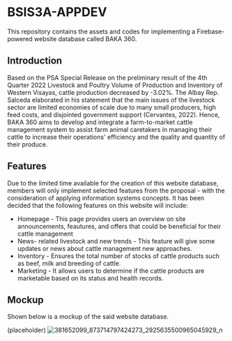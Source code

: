# BSIS3A-APPDEV
This repository contains the assets and codes for implementing a Firebase-powered website database called BAKA 360.

## Introduction
Based on the PSA Special Release on the preliminary result of the 4th Quarter 2022 Livestock and Poultry Volume of Production and Inventory of Western Visayas, cattle production decreased by -3.02%. The Albay Rep. Salceda elaborated in his statement that the main issues of the livestock sector are limited economies of scale due to many small producers, high feed costs, and disjointed government support (Cervantes, 2022). Hence, BAKA 360 aims to develop and integrate a farm-to-market cattle management system to assist farm animal caretakers in managing their cattle to increase their operations' efficiency and the quality and quantity of their produce.

## Features
Due to the limited time available for the creation of this website database, members will only implement selected features from the proposal - with the consideration of applying information systems concepts. It has been decided that the following features on this website will include:

* Homepage - This page provides users an overview on site announcements, feautures, and offers that could be beneficial for their cattle management
* News- related livestock and new trends - This feature will give some updates or news about cattle management new approaches.
* Inventory - Ensures the total number of stocks of cattle products such as beef, milk and breeding of cattle.
* Marketing - It allows users to determine if the cattle products are marketable based on its status and health records.

## Mockup
Shown below is a mockup of the said website database.

(placeholder)
![381652099_873714797424273_2925635500965045929_n](https://github.com/LeiAbllr/BSIS31-APPDEV/assets/91423384/ae4f7c89-8a18-4e92-98de-be1d4c41fbe8)
